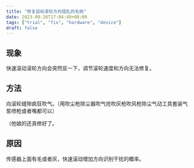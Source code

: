 ```yaml
---
title: "修复鼠标滚轮方向错乱的毛病"
date: 2023-09-26T17:04:49+08:00
tags: ["trial", "fix", "hardware", "device"]
draft: false
---
```

## 现象

快速滚动滚轮方向会突然反一下，调节滚轮速度和方向无法修复。

## 方法

向滚轮缝隙疯狂吹气。（用吹尘枪除尘器吹气炝吹灰枪吹风枪除尘气动工具套装气泵喷枪或者嘴都可以）

（他娘的还真修好了。

## 原因

传感器上面有毛或者灰，快速滚动增加方向识别干扰的概率。

